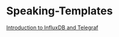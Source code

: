 # Speaking-Templates

[Introduction to InfluxDB and Telegraf](https://docs.google.com/presentation/d/e/2PACX-1vT2mSOfne5Ib9gR2fHtmBGe7P-elV2gsOWdDDVe0kuKaRX8aDVkoYIs-jUCzxTYZd8bCzRrcsZDo1F7/pub?start=false&loop=false&delayms=3000)
